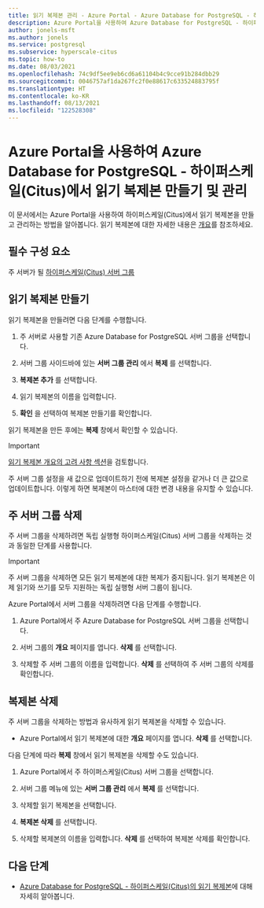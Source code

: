 ```yaml
---
title: 읽기 복제본 관리 - Azure Portal - Azure Database for PostgreSQL - 하이퍼스케일(Citus)
description: Azure Portal을 사용하여 Azure Database for PostgreSQL - 하이퍼스케일(Citus)에서 읽기 복제본을 관리하는 방법을 알아봅니다.
author: jonels-msft
ms.author: jonels
ms.service: postgresql
ms.subservice: hyperscale-citus
ms.topic: how-to
ms.date: 08/03/2021
ms.openlocfilehash: 74c9df5ee9eb6cd6a61104b4c9cce91b284dbb29
ms.sourcegitcommit: 0046757af1da267fc2f0e88617c633524883795f
ms.translationtype: HT
ms.contentlocale: ko-KR
ms.lasthandoff: 08/13/2021
ms.locfileid: "122528308"
---
```

# <a name="create-and-manage-read-replicas-in-azure-database-for-postgresql---hyperscale-citus-from-the-azure-portal"></a>Azure Portal을 사용하여 Azure Database for PostgreSQL - 하이퍼스케일(Citus)에서 읽기 복제본 만들기 및 관리

이 문서에서는 Azure Portal을 사용하여 하이퍼스케일(Citus)에서 읽기 복제본을 만들고 관리하는 방법을 알아봅니다. 읽기 복제본에 대한 자세한 내용은 [개요](concepts-hyperscale-read-replicas.md)를 참조하세요.


## <a name="prerequisites"></a>필수 구성 요소

주 서버가 될 [하이퍼스케일(Citus) 서버 그룹](quickstart-create-hyperscale-portal.md)

## <a name="create-a-read-replica"></a>읽기 복제본 만들기

읽기 복제본을 만들려면 다음 단계를 수행합니다.

1. 주 서버로 사용할 기존 Azure Database for PostgreSQL 서버 그룹을 선택합니다. 

2. 서버 그룹 사이드바에 있는 **서버 그룹 관리** 에서 **복제** 를 선택합니다.

3. **복제본 추가** 를 선택합니다.

4. 읽기 복제본의 이름을 입력합니다. 

5. **확인** 을 선택하여 복제본 만들기를 확인합니다.

읽기 복제본을 만든 후에는 **복제** 창에서 확인할 수 있습니다.

> [!IMPORTANT]
>
> [읽기 복제본 개요의 고려 사항 섹션](concepts-hyperscale-read-replicas.md#considerations)을 검토합니다.
>
> 주 서버 그룹 설정을 새 값으로 업데이트하기 전에 복제본 설정을 같거나 더 큰 값으로 업데이트합니다. 이렇게 하면 복제본이 마스터에 대한 변경 내용을 유지할 수 있습니다.

## <a name="delete-a-primary-server-group"></a>주 서버 그룹 삭제

주 서버 그룹을 삭제하려면 독립 실행형 하이퍼스케일(Citus) 서버 그룹을 삭제하는 것과 동일한 단계를 사용합니다. 

> [!IMPORTANT]
>
> 주 서버 그룹을 삭제하면 모든 읽기 복제본에 대한 복제가 중지됩니다. 읽기 복제본은 이제 읽기와 쓰기를 모두 지원하는 독립 실행형 서버 그룹이 됩니다.

Azure Portal에서 서버 그룹을 삭제하려면 다음 단계를 수행합니다.

1. Azure Portal에서 주 Azure Database for PostgreSQL 서버 그룹을 선택합니다.

2. 서버 그룹의 **개요** 페이지를 엽니다. **삭제** 를 선택합니다.
 
3. 삭제할 주 서버 그룹의 이름을 입력합니다. **삭제** 를 선택하여 주 서버 그룹의 삭제를 확인합니다.
 

## <a name="delete-a-replica"></a>복제본 삭제

주 서버 그룹을 삭제하는 방법과 유사하게 읽기 복제본을 삭제할 수 있습니다.

- Azure Portal에서 읽기 복제본에 대한 **개요** 페이지를 엽니다. **삭제** 를 선택합니다.
 
다음 단계에 따라 **복제** 창에서 읽기 복제본을 삭제할 수도 있습니다.

1. Azure Portal에서 주 하이퍼스케일(Citus) 서버 그룹을 선택합니다.

2. 서버 그룹 메뉴에 있는 **서버 그룹 관리** 에서 **복제** 를 선택합니다.

3. 삭제할 읽기 복제본을 선택합니다.
 
4. **복제본 삭제** 를 선택합니다.
 
5. 삭제할 복제본의 이름을 입력합니다. **삭제** 를 선택하여 복제본 삭제를 확인합니다.

## <a name="next-steps"></a>다음 단계

* [Azure Database for PostgreSQL - 하이퍼스케일(Citus)의 읽기 복제본](concepts-hyperscale-read-replicas.md)에 대해 자세히 알아봅니다.

